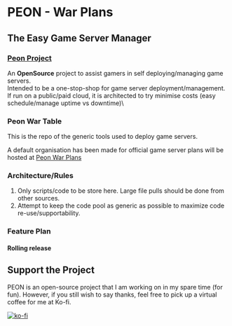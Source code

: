 # PEON - War Plans

## The Easy Game Server Manager

### [Peon Project](https://github.com/the-peon-project/peon)

An **OpenSource** project to assist gamers in self deploying/managing game servers.\
Intended to be a one-stop-shop for game server deployment/management.\
If run on a public/paid cloud, it is architected to try minimise costs (easy schedule/manage uptime vs downtime)\

### Peon War Table

This is the repo of the generic tools used to deploy game servers.

A default organisation has been made for official game server plans will be hosted at [Peon War Plans](https://github.com/peon-war-plans)

### Architecture/Rules

1. Only scripts/code to be store here. Large file pulls should be done from other sources.
2. Attempt to keep the code pool as generic as possible to maximize code re-use/supportability.

### Feature Plan

#### **Rolling release**

## Support the Project

PEON is an open-source project that I am working on in my spare time (for fun).
However, if you still wish to say thanks, feel free to pick up a virtual coffee for me at Ko-fi.

[![ko-fi](https://ko-fi.com/img/githubbutton_sm.svg)](https://ko-fi.com/K3K567ILJ)
